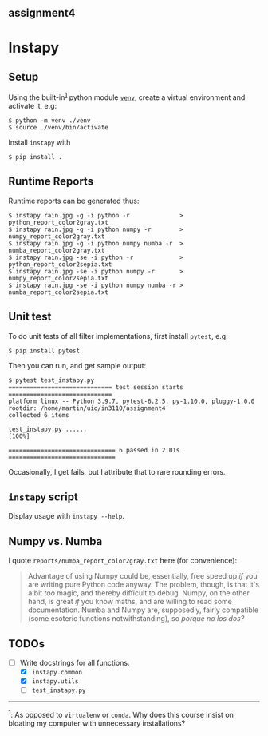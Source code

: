 ## assignment4

# Instapy

## Setup

Using the built-in<sup>[1](#bloat)</sup> python module
[`venv`](https://docs.python.org/3/library/venv.html), create a virtual
environment and activate it, e.g:
```{=bash}
$ python -m venv ./venv
$ source ./venv/bin/activate
```
Install `instapy` with
```{=bash}
$ pip install .
```

## Runtime Reports

Runtime reports can be generated thus:
```{=bash}
$ instapy rain.jpg -g -i python -r              > python_report_color2gray.txt
$ instapy rain.jpg -g -i python numpy -r        > numpy_report_color2gray.txt
$ instapy rain.jpg -g -i python numpy numba -r  > numba_report_color2gray.txt
$ instapy rain.jpg -se -i python -r             > python_report_color2sepia.txt
$ instapy rain.jpg -se -i python numpy -r       > numpy_report_color2sepia.txt
$ instapy rain.jpg -se -i python numpy numba -r > numba_report_color2sepia.txt
```

## Unit test

To do unit tests of all filter implementations, first install `pytest`, e.g:
```{=bash}
$ pip install pytest
```
Then you can run, and get sample output:
```{=bash}
$ pytest test_instapy.py
============================= test session starts =============================
platform linux -- Python 3.9.7, pytest-6.2.5, py-1.10.0, pluggy-1.0.0
rootdir: /home/martin/uio/in3110/assignment4
collected 6 items

test_instapy.py ......                                                   [100%]

============================== 6 passed in 2.01s ==============================
```
Occasionally, I get fails, but I attribute that to rare rounding errors.

## `instapy` script

Display usage with `instapy --help`.

## Numpy vs. Numba

I quote `reports/numba_report_color2gray.txt` here (for convenience):
> Advantage of using Numpy could be, essentially, free speed up *if* you are
> writing pure Python code anyway. The problem, though, is that it's a bit
> *too* magic, and thereby difficult to debug. Numpy, on the other hand, is
> great *if* you know maths, and are willing to read some documentation. Numba
> and Numpy are, supposedly, fairly compatible (some esoteric functions
> notwithstanding), so *porque no los dos?*

## TODOs

- [ ] Write docstrings for all functions.
  * [x] `instapy.common`
  * [x] `instapy.utils`
  * [ ] `test_instapy.py`

---

<sup><a name="bloat">1</a></sup>: As opposed to `virtualenv` or `conda`. Why
does this course insist on bloating my computer with unnecessary installations?
